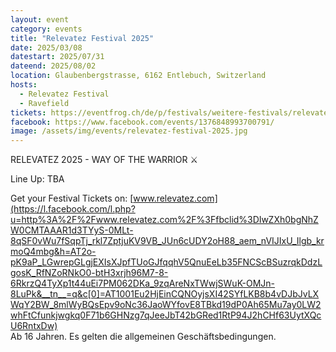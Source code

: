 ```yaml
---
layout: event
category: events
title: "Relevatez Festival 2025"
date: 2025/03/08
datestart: 2025/07/31
dateend: 2025/08/02
location: Glaubenbergstrasse, 6162 Entlebuch, Switzerland
hosts:
  - Relevatez Festival
  - Ravefield
tickets: https://eventfrog.ch/de/p/festivals/weitere-festivals/relevatez-festival-2025-official-event-7225509027987281187.html
facebook: https://www.facebook.com/events/1376848993700791/
image: /assets/img/events/relevatez-festival-2025.jpg
---
```


RELEVATEZ 2025 - WAY OF THE WARRIOR ⚔️

Line Up: TBA

Get your Festival Tickets on: [www.relevatez.com](https://l.facebook.com/l.php?u=http%3A%2F%2Fwww.relevatez.com%2F%3Ffbclid%3DIwZXh0bgNhZW0CMTAAAR1d3TYyS-0MLt-8qSF0vWu7fSqpTj_rkl7ZptjuKV9VB_JUn6cUDY2oH88_aem_nVIJIxU_Ilgb_krmoQ4mbg&h=AT2o-pK9aP_LGwrepGLgjEXIsXJpfTUoGJfqqhV5QnuEeLb35FNCScBSuzrqkDdzLgosK_RfNZoRNkO0-btH3xrjh96M7-8-6RkrzQ4TyXp1t44uEi7PM062DKa_9zqAreNxTWwjSWuK-OMJn-8LuPk&__tn__=q&c[0]=AT1001Eu2HjEinCQNOyjsXI42SYfLKB8b4vDJbJvLXWqY2BW_8mlWyBQsEpv9oNc36JaoWYfovE8TBkd19dP0Ah65Mu7ay0LW2whFtCfunkjwgkq0F71b6GHNzg7qJeeJbT42bGRed1RtP94J2hCHf63UytXQcU6RntxDw)  
Ab 16 Jahren. Es gelten die allgemeinen Geschäftsbedingungen.

